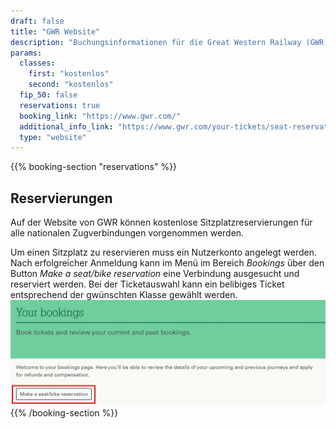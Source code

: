 ```yaml
---
draft: false
title: "GWR Website"
description: "Buchungsinformationen für die Great Western Railway (GWR) Website."
params:
  classes:
    first: "kostenlos"
    second: "kostenlos"
  fip_50: false
  reservations: true
  booking_link: "https://www.gwr.com/"
  additional_info_link: "https://www.gwr.com/your-tickets/seat-reservations"
  type: "website"
---
```


{{% booking-section "reservations" %}}

## Reservierungen

Auf der Website von GWR können kostenlose Sitzplatzreservierungen für alle nationalen Zugverbindungen vorgenommen werden.

Um einen Sitzplatz zu reservieren muss ein Nutzerkonto angelegt werden. Nach erfolgreicher Anmeldung kann im Menü im Bereich _Bookings_ über den Button _Make a seat/bike reservation_ eine Verbindung ausgesucht und reserviert werden. Bei der Ticketauswahl kann ein belibiges Ticket entsprechend der gwünschten Klasse gewählt werden.
![GWR Reservierung](gwr_reservation.webp)
{{% /booking-section %}}
